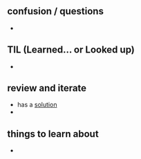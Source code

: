 
## confusion / questions
* 

## TIL (Learned... or Looked up)
* 

## review and iterate
* has a [solution]()
* 

## things to learn about
* 

